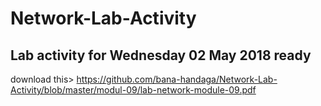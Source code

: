 # Network-Lab-Activity

## Lab activity for Wednesday 02 May 2018 ready

download this> https://github.com/bana-handaga/Network-Lab-Activity/blob/master/modul-09/lab-network-module-09.pdf


